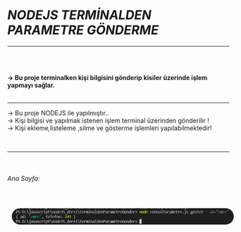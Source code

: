 # ***NODEJS TERMİNALDEN PARAMETRE GÖNDERME***

<hr>
<br><br>

<b>-> Bu proje terminalken kişi bilgisini gönderip kisiler üzerinde işlem yapmayı sağlar. </b>
<br><br><hr>

-> Bu proje NODEJS ile yapılmıştır..<br>
-> Kişi bilgisi ve yapılmak istenen işlem terminal üzerinden gönderilir !<br>
-> Kişi ekleme,listeleme ,silme ve gösterme işlemleri yapılabilmektedir!
<br>



<br><hr><br>
<p align="center">
    <h6>Ana Sayfa:</h6><br>
    <img src="images/console.png" style="border-radius: 30px;padding:10px " width="800">  
</p>
